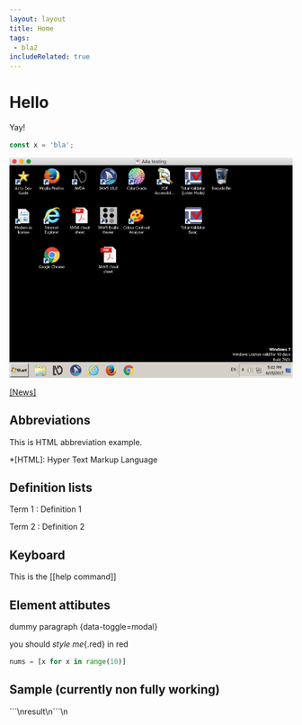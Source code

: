```yaml
---
layout: layout
title: Home
tags:
 - bla2
includeRelated: true
---
```


# Hello

Yay!

```js
const x = 'bla';
```

![Screenshot](_media/screenshot.png)

[[News]](news/)

## Abbreviations

This is HTML abbreviation example.

*[HTML]: Hyper Text Markup Language

## Definition lists

Term 1
: Definition 1

Term 2
: Definition 2

## Keyboard

This is the [[help command]]

## Element attibutes

dummy paragraph {data-toggle=modal}

you should *style me*{.red} in red

```python {data=asdf}
nums = [x for x in range(10)]
```

## Sample (currently non fully working)

´´´\nresult\n´´´\n
